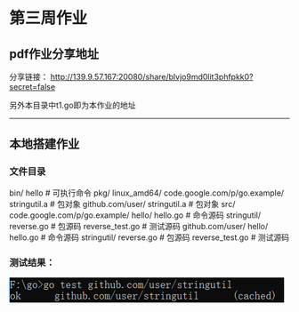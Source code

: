 # 第三周作业

## pdf作业分享地址

分享链接： http://139.9.57.167:20080/share/blvjo9md0lit3phfpkk0?secret=false

另外本目录中t1.go即为本作业的地址

---

## 本地搭建作业

### 文件目录
bin/
	hello                 # 可执行命令
pkg/
	linux_amd64/
		code.google.com/p/go.example/
			stringutil.a     # 包对象
		github.com/user/
			stringutil.a     # 包对象
src/
	code.google.com/p/go.example/
		hello/
			hello.go      # 命令源码
		stringutil/
			reverse.go       # 包源码
			reverse_test.go  # 测试源码
	github.com/user/
		hello/
			hello.go      # 命令源码
		stringutil/
			reverse.go       # 包源码
			reverse_test.go  # 测试源码


### 测试结果：

![1568561505354](1568561505354.png)

